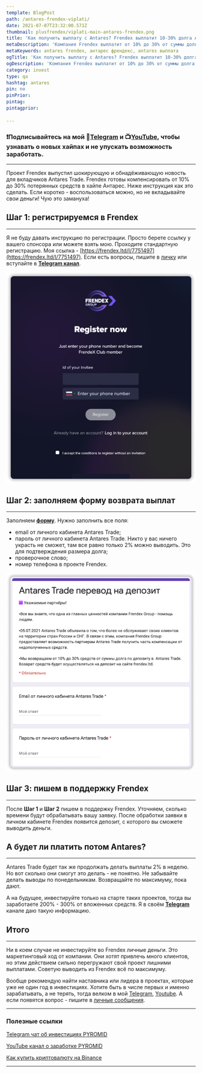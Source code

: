 ```yaml
---
template: BlogPost
path: /antares-frendex-viplati/
date: 2021-07-07T23:32:00.571Z
thumbnail: plusfrendex/viplati-main-antares-frendex.png
title: 'Как получить выплату с Antares? Frendex выплатит 10-30% долга Антареса'
metaDescription: 'Компания Frendex выплатит от 10% до 30% от суммы долга пользователей в Antares Trade. Как получить выпалту по Антаресу?'
metaKeywords: antares frendex, антарес френдекс, antares выплата
ogTitle: 'Как получить выплату с Antares? Frendex выплатит 10-30% долга Антареса'
ogDescription: 'Компания Frendex выплатит от 10% до 30% от суммы долга пользователей в Antares Trade. Как получить выпалту по Антаресу?'
category: invest
type: qa
hashtag: antares
pin: no
pinPrior: 
pintag:
pintagprior:

---
```

### ❗️Подписывайтесь на мой 📱[Telegram](https://t.me/pyromidinvest) и 📺[YouTube](https://www.youtube.com/channel/UCc7s-9Ki7Is7YbCPpWzPcFw), чтобы узнавать о новых хайпах и не упускать возможность заработать. 
***

Проект Frendex выпустил шокирующую и обнадёживающую новость для вкладчиков Antares Trade. Frendex готовы компенсировать от 10% до 30% потерянных средств в хайпе Антарес. Ниже инструкция как это сделать. Если коротко - воспользоваться можно, но не вкладывайте свои деньги! Чую это замануха! 

## Шаг 1: регистрируемся в Frendex
***

Я не буду давать инструкцию по регистрации. Просто берете ссылку у вашего спонсора или можете взять мою. Проходите стандартную регистрацию. Моя ссылка - [https://frendex.ltd/I/7751497](https://frendex.ltd/I/7751497). Если есть вопросы, пишите в [личку](https://t.me/girlwithbun) или вступайте в **[Telegram канал](https://t.me/pyromidinvest)**.

![Форма регистрации в Frendex](reg-frendex.png)

## Шаг 2: заполняем форму возврата выплат
***

Заполняем **[форму](https://forms.gle/f522ez6jznUSjyhQ9)**. Нужно заполнить все поля:

- email от личного кабинета Antares Trade;
- пароль от личного кабинета Antares Trade. Никто у вас ничего украсть не сможет, там все равно только 2% можно выводить. Это для подтверждения размера долга; 
- проверочное слово;
- номер телефона в проекте Frendex.

![Форма компенсации для участников Antares-Frendex](comp-antares-frendex.png)

## Шаг 3: пишем в поддержку Frendex
***

После **Шаг 1** и **Шаг 2** пишем в поддержку Frendex. Уточняем, сколько времени будут обрабатывать вашу заявку. После обработки заявки в личном кабинете Frendex появится депозит, с которого вы сможете выводить деньги. 

## А будет ли платить потом Antares?
***

Antares Trade будет так же продолжать делать выплаты 2% в неделю. Но вот сколько они смогут это делать - не понятно. Не забывайте делать выводы по понедельникам. Возвращайте по максимуму, пока дают.

А на будущее, инвестируйте только на старте таких проектов, тогда вы заработаете 200% - 300% от вложенных средств. Я в своём **[Telegram](https://t.me/pyromidinvest)** канале даю такую информацию.

## Итого
***

Ни в коем случае не инвестируйте во Frendex личные деньги. Это маркетинговый ход от компании. Они хотят привлечь много клиентов, но этим действием сильно перегружают свой проект лишними выплатами. Советую выводить из Frendex всё по максимуму. 

Вообще рекомендую найти наставника или лидера в проектах, которые уже не один год в инвестициях. Хотите быть в числе первых и именно зарабатывать, а не терять, тогда велком в мой [Telegram](https://t.me/pyromidinvest), [Youtube](https://www.youtube.com/channel/UCc7s-9Ki7Is7YbCPpWzPcFw). А если появятся вопрос - пишите в [личные сообщения](https://t.me/girlwithbun).

***
### Полезные ссылки

[Telegram чат об инвестициях PYROMID](https://t.me/pyromidinvest)

[YouTube канал о заработке PYROMID](https://www.youtube.com/channel/UCc7s-9Ki7Is7YbCPpWzPcFw)

[Как купить криптовалюту на Binance](https://pyromid.ru/kupit-crypto-na-binance-s-karty/)

***
